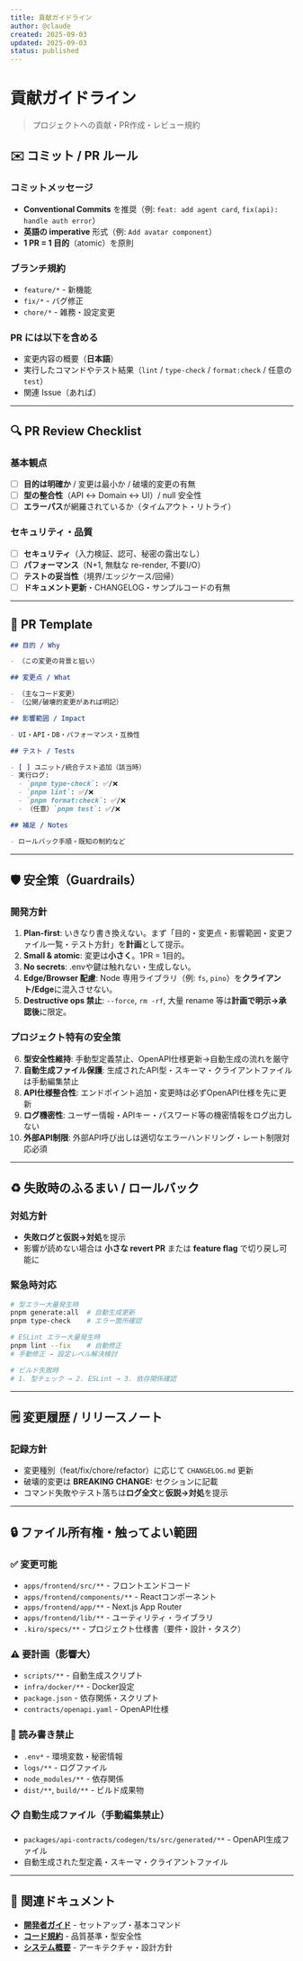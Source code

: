 ```yaml
---
title: 貢献ガイドライン
author: @claude
created: 2025-09-03
updated: 2025-09-03
status: published
---
```


# 貢献ガイドライン

> プロジェクトへの貢献・PR作成・レビュー規約

## ✉️ コミット / PR ルール

### コミットメッセージ

- **Conventional Commits** を推奨（例: `feat: add agent card`, `fix(api): handle auth error`）
- **英語の imperative** 形式（例: `Add avatar component`）
- **1 PR = 1 目的**（atomic）を原則

### ブランチ規約

- `feature/*` - 新機能
- `fix/*` - バグ修正
- `chore/*` - 雑務・設定変更

### PR には以下を含める

- 変更内容の概要（**日本語**）
- 実行したコマンドやテスト結果（`lint` / `type-check` / `format:check` / 任意の `test`）
- 関連 Issue（あれば）

---

## 🔍 PR Review Checklist

### 基本観点

- [ ] **目的は明確か** / 変更は最小か / 破壊的変更の有無
- [ ] **型の整合性**（API ↔ Domain ↔ UI）/ null 安全性
- [ ] **エラーパス**が網羅されているか（タイムアウト・リトライ）

### セキュリティ・品質

- [ ] **セキュリティ**（入力検証、認可、秘密の露出なし）
- [ ] **パフォーマンス**（N+1, 無駄な re-render, 不要I/O）
- [ ] **テストの妥当性**（境界/エッジケース/回帰）
- [ ] **ドキュメント更新**・CHANGELOG・サンプルコードの有無

---

## 🧪 PR Template

```markdown
## 目的 / Why

- （この変更の背景と狙い）

## 変更点 / What

- （主なコード変更）
- （公開/破壊的変更があれば明記）

## 影響範囲 / Impact

- UI・API・DB・パフォーマンス・互換性

## テスト / Tests

- [ ] ユニット/統合テスト追加（該当時）
- 実行ログ:
  - `pnpm type-check`: ✅/❌
  - `pnpm lint`: ✅/❌
  - `pnpm format:check`: ✅/❌
  - （任意）`pnpm test`: ✅/❌

## 補足 / Notes

- ロールバック手順・既知の制約など
```

---

## 🛡️ 安全策（Guardrails）

### 開発方針

1. **Plan-first**: いきなり書き換えない。まず「目的・変更点・影響範囲・変更ファイル一覧・テスト方針」を**計画**として提示。
2. **Small & atomic**: 変更は**小さく**。1PR = 1目的。
3. **No secrets**: .envや鍵は触れない・生成しない。
4. **Edge/Browser 配慮**: Node 専用ライブラリ（例: `fs`, `pino`）を**クライアント/Edge**に混入させない。
5. **Destructive ops 禁止**: `--force`, `rm -rf`, 大量 rename 等は**計画で明示→承認後**に限定。

### プロジェクト特有の安全策

6. **型安全性維持**: 手動型定義禁止、OpenAPI仕様更新→自動生成の流れを厳守
7. **自動生成ファイル保護**: 生成されたAPI型・スキーマ・クライアントファイルは手動編集禁止
8. **API仕様整合性**: エンドポイント追加・変更時は必ずOpenAPI仕様を先に更新
9. **ログ機密性**: ユーザー情報・APIキー・パスワード等の機密情報をログ出力しない
10. **外部API制限**: 外部API呼び出しは適切なエラーハンドリング・レート制限対応必須

---

## ♻️ 失敗時のふるまい / ロールバック

### 対処方針

- **失敗ログと仮説→対処**を提示
- 影響が読めない場合は **小さな revert PR** または **feature flag** で切り戻し可能に

### 緊急時対応

```bash
# 型エラー大量発生時
pnpm generate:all  # 自動生成更新
pnpm type-check    # エラー箇所確認

# ESLint エラー大量発生時
pnpm lint --fix    # 自動修正
# 手動修正 → 設定レベル解決検討

# ビルド失敗時
# 1. 型チェック → 2. ESLint → 3. 依存関係確認
```

---

## 🗒️ 変更履歴 / リリースノート

### 記録方針

- 変更種別（feat/fix/chore/refactor）に応じて `CHANGELOG.md` 更新
- 破壊的変更は **BREAKING CHANGE:** セクションに記載
- コマンド失敗やテスト落ちは**ログ全文**と**仮説→対処**を提示

---

## 🔒 ファイル所有権・触ってよい範囲

### ✅ 変更可能

- `apps/frontend/src/**` - フロントエンドコード
- `apps/frontend/components/**` - Reactコンポーネント
- `apps/frontend/app/**` - Next.js App Router
- `apps/frontend/lib/**` - ユーティリティ・ライブラリ
- `.kiro/specs/**` - プロジェクト仕様書（要件・設計・タスク）

### ⚠️ 要計画（影響大）

- `scripts/**` - 自動生成スクリプト
- `infra/docker/**` - Docker設定
- `package.json` - 依存関係・スクリプト
- `contracts/openapi.yaml` - OpenAPI仕様

### 🚫 読み書き禁止

- `.env*` - 環境変数・秘密情報
- `logs/**` - ログファイル
- `node_modules/**` - 依存関係
- `dist/**`, `build/**` - ビルド成果物

### 📋 自動生成ファイル（手動編集禁止）

- `packages/api-contracts/codegen/ts/src/generated/**` - OpenAPI生成ファイル
- 自動生成された型定義・スキーマ・クライアントファイル

---

## 🔗 関連ドキュメント

- **[開発者ガイド](../handbook/developer-guide.md)** - セットアップ・基本コマンド
- **[コード規約](../styleguide/code-standards.md)** - 品質基準・型安全性
- **[システム概要](../architecture/system-overview.md)** - アーキテクチャ・設計方針
